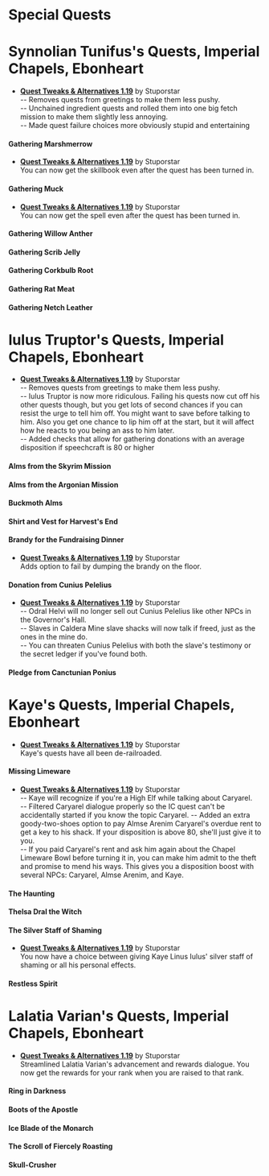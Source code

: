 # Special Quests
# Synnolian Tunifus's Quests, Imperial Chapels, Ebonheart
* [**Quest Tweaks & Alternatives 1.19**](https://www.dropbox.com/s/0ihtlpfrzfhiwxo/QTA_1.19.7z?dl=0) by Stuporstar  
-- Removes quests from greetings to make them less pushy.   
-- Unchained ingredient quests and rolled them into one big fetch mission to make them slightly less annoying.  
-- Made quest failure choices more obviously stupid and entertaining  

#### Gathering Marshmerrow
* [**Quest Tweaks & Alternatives 1.19**](https://www.dropbox.com/s/0ihtlpfrzfhiwxo/QTA_1.19.7z?dl=0) by Stuporstar  
You can now get the skillbook even after the quest has been turned in.  
#### Gathering Muck
* [**Quest Tweaks & Alternatives 1.19**](https://www.dropbox.com/s/0ihtlpfrzfhiwxo/QTA_1.19.7z?dl=0) by Stuporstar  
You can now get the spell even after the quest has been turned in.  
#### Gathering Willow Anther
#### Gathering Scrib Jelly
#### Gathering Corkbulb Root
#### Gathering Rat Meat
#### Gathering Netch Leather

# Iulus Truptor's Quests, Imperial Chapels, Ebonheart
* [**Quest Tweaks & Alternatives 1.19**](https://www.dropbox.com/s/0ihtlpfrzfhiwxo/QTA_1.19.7z?dl=0) by Stuporstar   
-- Removes quests from greetings to make them less pushy.    
-- Iulus Truptor is now more ridiculous. Failing his quests now cut off his other quests though, but you get lots of second chances if you can resist the urge to tell him off. You might want to save before talking to him. Also you get one chance to lip him off at the start, but it will affect how he reacts to you being an ass to him later.  
-- Added checks that allow for gathering donations with an average disposition if speechcraft is 80 or higher  

#### Alms from the Skyrim Mission
#### Alms from the Argonian Mission
#### Buckmoth Alms
#### Shirt and Vest for Harvest's End
#### Brandy for the Fundraising Dinner
* [**Quest Tweaks & Alternatives 1.19**](https://www.dropbox.com/s/0ihtlpfrzfhiwxo/QTA_1.19.7z?dl=0) by Stuporstar  
Adds option to fail by dumping the brandy on the floor.
#### Donation from Cunius Pelelius
* [**Quest Tweaks & Alternatives 1.19**](https://www.dropbox.com/s/0ihtlpfrzfhiwxo/QTA_1.19.7z?dl=0) by Stuporstar  
-- Odral Helvi will no longer sell out Cunius Pelelius like other NPCs in the Governor's Hall.  
-- Slaves in Caldera Mine slave shacks will now talk if freed, just as the ones in the mine do.  
-- You can threaten Cunius Pelelius with both the slave's testimony or the secret ledger if you've found both.  
#### Pledge from Canctunian Ponius

# Kaye's Quests, Imperial Chapels, Ebonheart
* [**Quest Tweaks & Alternatives 1.19**](https://www.dropbox.com/s/0ihtlpfrzfhiwxo/QTA_1.19.7z?dl=0) by Stuporstar  
Kaye's quests have all been de-railroaded.

#### Missing Limeware
* [**Quest Tweaks & Alternatives 1.19**](https://www.dropbox.com/s/0ihtlpfrzfhiwxo/QTA_1.19.7z?dl=0) by Stuporstar  
-- Kaye will recognize if you're a High Elf while talking about Caryarel.  
-- Filtered Caryarel dialogue properly so the IC quest can't be accidentally started if you know the topic Caryarel. 
-- Added an extra goody-two-shoes option to pay Almse Arenim Caryarel's overdue rent to get a key to his shack. If your disposition is above 80, she'll just give it to you.  
-- If you paid Caryarel's rent and ask him again about the Chapel Limeware Bowl before turning it in, you can make him admit to the theft and promise to mend his ways. This gives you a disposition boost with several NPCs: Caryarel, Almse Arenim, and Kaye.  
#### The Haunting
#### Thelsa Dral the Witch
#### The Silver Staff of Shaming
* [**Quest Tweaks & Alternatives 1.19**](https://www.dropbox.com/s/0ihtlpfrzfhiwxo/QTA_1.19.7z?dl=0) by Stuporstar  
You now have a choice between giving Kaye Linus Iulus' silver staff of shaming or all his personal effects. 
#### Restless Spirit

# Lalatia Varian's Quests, Imperial Chapels, Ebonheart
* [**Quest Tweaks & Alternatives 1.19**](https://www.dropbox.com/s/0ihtlpfrzfhiwxo/QTA_1.19.7z?dl=0) by Stuporstar  
Streamlined Lalatia Varian's advancement and rewards dialogue. You now get the rewards for your rank when you are raised to that rank.
#### Ring in Darkness
#### Boots of the Apostle
#### Ice Blade of the Monarch
#### The Scroll of Fiercely Roasting
#### Skull-Crusher

